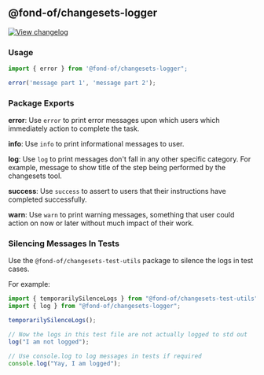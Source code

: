 ## @fond-of/changesets-logger

[![View changelog](https://img.shields.io/badge/changelogs.xyz-Explore%20Changelog-brightgreen)](https://changelogs.xyz/@fond-of/changesets-logger)

### Usage

```js
import { error } from '@fond-of/changesets-logger";

error('message part 1', 'message part 2');
```

### Package Exports

**error**: Use `error` to print error messages upon which users which immediately action to complete the task.

**info**: Use `info` to print informational messages to user.

**log**: Use `log` to print messages don't fall in any other specific category. For example, message to show title of the step being performed by the changesets tool.

**success**: Use `success` to assert to users that their instructions have completed successfully.

**warn**: Use `warn` to print warning messages, something that user could action on now or later without much impact of their work.

### Silencing Messages In Tests

Use the `@fond-of/changesets-test-utils` package to silence the logs in test cases.

For example:

```js
import { temporarilySilenceLogs } from "@fond-of/changesets-test-utils";
import { log } from "@fond-of/changesets-logger";

temporarilySilenceLogs();

// Now the logs in this test file are not actually logged to std out
log("I am not logged");

// Use console.log to log messages in tests if required
console.log("Yay, I am logged");
```
